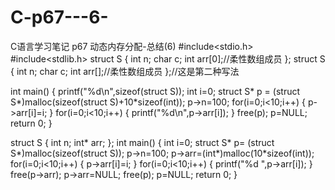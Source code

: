 # C-p67---6-
C语言学习笔记 p67 动态内存分配-总结(6)
#include<stdio.h>
#include<stdlib.h>
struct S
{
    int n;
    char c;
    int arr[0];//柔性数组成员
};
struct S
{
    int n;
    char c;
    int arr[];//柔性数组成员
};//这是第二种写法


int main()
{
    printf("%d\n",sizeof(struct S));
    int i=0;
    struct S* p = (struct S*)malloc(sizeof(struct S)+10*sizeof(int));
    p->n=100;
    for(i=0;i<10;i++)
    {
        p->arr[i]=i;
    }
    for(i=0;i<10;i++)
    {
        printf("%d\n",p->arr[i]);
    }
    free(p);
    p=NULL;
    return 0;
}

struct S
{
    int n;
    int* arr;
};
int main()
{
    int i=0;
    struct S* p= (struct S*)malloc(sizeof(struct S));
    p->n=100;
    p->arr=(int*)malloc(10*sizeof(int));
    for(i=0;i<10;i++)
    {
        p->arr[i]=i;
    }
    for(i=0;i<10;i++)
    {
        printf("%d ",p->arr[i]);
    }
    free(p->arr);
    p->arr=NULL;
    free(p);
    p=NULL;
    return 0;
}
